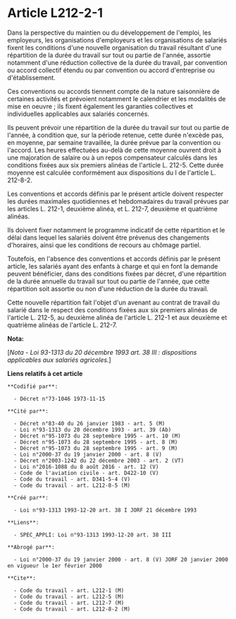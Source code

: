 # Article L212-2-1

Dans la perspective du maintien ou du développement de l'emploi, les employeurs, les organisations d'employeurs et les
organisations de salariés fixent les conditions d'une nouvelle organisation du travail résultant d'une répartition de la
durée du travail sur tout ou partie de l'année, assortie notamment d'une réduction collective de la durée du travail, par
convention ou accord collectif étendu ou par convention ou accord d'entreprise ou d'établissement.

Ces conventions ou accords tiennent compte de la nature saisonnière de certaines activités et prévoient notamment le
calendrier et les modalités de mise en oeuvre ; ils fixent également les garanties collectives et individuelles applicables
aux salariés concernés.

Ils peuvent prévoir une répartition de la durée du travail sur tout ou partie de l'année, à condition que, sur la période
retenue, cette durée n'excède pas, en moyenne, par semaine travaillée, la durée prévue par la convention ou l'accord. Les
heures effectuées au-delà de cette moyenne ouvrent droit à une majoration de salaire ou à un repos compensateur calculés dans
les conditions fixées aux six premiers alinéas de l'article L. 212-5. Cette durée moyenne est calculée conformément aux
dispositions du I de l'article L. 212-8-2.

Les conventions et accords définis par le présent article doivent respecter les durées maximales quotidiennes et
hebdomadaires du travail prévues par les articles L. 212-1, deuxième alinéa, et L. 212-7, deuxième et quatrième alinéas.

Ils doivent fixer notamment le programme indicatif de cette répartition et le délai dans lequel les salariés doivent être
prévenus des changements d'horaires, ainsi que les conditions de recours au chômage partiel.

Toutefois, en l'absence des conventions et accords définis par le présent article, les salariés ayant des enfants à charge et
qui en font la demande peuvent bénéficier, dans des conditions fixées par décret, d'une répartition de la durée annuelle du
travail sur tout ou partie de l'année, que cette répartition soit assortie ou non d'une réduction de la durée du travail.

Cette nouvelle répartition fait l'objet d'un avenant au contrat de travail du salarié dans le respect des conditions fixées
aux six premiers alinéas de l'article L. 212-5, au deuxième alinéa de l'article L. 212-1 et aux deuxième et quatrième alinéas
de l'article L. 212-7.

**Nota:**

[*Nota - Loi 93-1313 du 20 décembre 1993 art. 38 III : dispositions applicables aux salariés agricoles.*]

**Liens relatifs à cet article**

	**Codifié par**:

	  - Décret n°73-1046 1973-11-15

	**Cité par**:

	  - Décret n°83-40 du 26 janvier 1983 - art. 5 (M)
	  - Loi n°93-1313 du 20 décembre 1993 - art. 39 (Ab)
	  - Décret n°95-1073 du 28 septembre 1995 - art. 10 (M)
	  - Décret n°95-1073 du 28 septembre 1995 - art. 8 (M)
	  - Décret n°95-1073 du 28 septembre 1995 - art. 9 (M)
	  - Loi n°2000-37 du 19 janvier 2000 - art. 8 (V)
	  - Décret n°2003-1242 du 22 décembre 2003 - art. 2 (VT)
	  - Loi n°2016-1088 du 8 août 2016 - art. 12 (V)
	  - Code de l'aviation civile - art. D422-10 (V)
	  - Code du travail - art. D341-5-4 (V)
	  - Code du travail - art. L212-8-5 (M)

	**Créé par**:

	  - Loi n°93-1313 1993-12-20 art. 38 I JORF 21 décembre 1993

	**Liens**:

	  - SPEC_APPLI: Loi n°93-1313 1993-12-20 art. 38 III

	**Abrogé par**:

	  - Loi n°2000-37 du 19 janvier 2000 - art. 8 (V) JORF 20 janvier 2000 en vigueur le 1er février 2000

	**Cite**:

	  - Code du travail - art. L212-1 (M)
	  - Code du travail - art. L212-5 (M)
	  - Code du travail - art. L212-7 (M)
	  - Code du travail - art. L212-8-2 (M)
